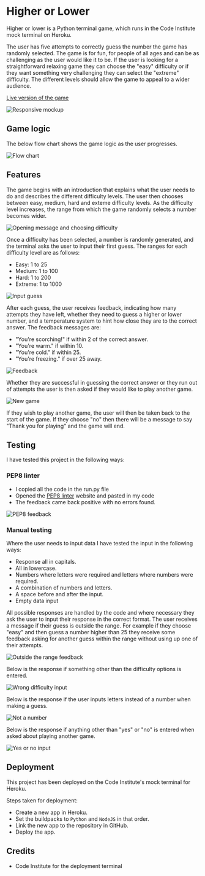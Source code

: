 # Higher or Lower
Higher or lower is a Python terminal game, which runs in the Code Institute mock terminal on Heroku.

The user has five attempts to correctly guess the number the game has randomly selected. The game is for fun, for people of all ages and can be as challenging as the user would like it to be. If the user is looking for a straightforward relaxing game they can choose the "easy" difficulty or if they want something very challenging they can select the "extreme" difficulty. The different levels should allow the game to appeal to a wider audience. 

[Live version of the game](https://higher-or-lower131-f3d3fa4260b3.herokuapp.com/)

![Responsive mockup](assets/images/higher-or-lower-mockup.png)

## Game logic
The below flow chart shows the game logic as the user progresses.

![Flow chart](assets/images/project-flow-chart.png)

## Features
The game begins with an introduction that explains what the user needs to do and describes the different difficulty levels. The user then chooses between easy, medium, hard and exteme difficulty levels. As the difficulty level increases, the range from which the game randomly selects a number becomes wider. 

![Opening message and choosing difficulty](assets/images/opening-and-difficulty.png)

Once a difficulty has been selected, a number is randomly generated, and the terminal asks the user to input their first guess. The ranges for each difficulty level are as follows:

 - Easy: 1 to 25
 - Medium: 1 to 100
 - Hard: 1 to 200
 - Extreme: 1 to 1000

![Input guess](assets/images/input-guess.png)

After each guess, the user receives feedback, indicating how many attempts they have left, whether they need to guess a higher or lower number, and a temperature system to hint how close they are to the correct answer. The feedback messages are:

 - "You're scorching!" if within 2 of the correct answer.
 - "You're warm." if within 10.
 - "You're cold." if within 25.
 - "You're freezing." if over 25 away.

![Feedback](assets/images/feedback.png)

Whether they are successful in guessing the correct answer or they run out of attempts the user is then asked if they would like to play another game.

![New game](assets/images/new-game.png)

If they wish to play another game, the user will then be taken back to the start of the game. If they choose "no" then there will be a message to say "Thank you for playing" and the game will end.

## Testing
I have tested this project in the following ways:

### PEP8 linter
 - I copied all the code in the run.py file
 - Opened the [PEP8 linter](https://pep8ci.herokuapp.com/) website and pasted in my code
 - The feedback came back positive with no errors found.

![PEP8 feedback](assets/images/pep8-feedback.png)

### Manual testing
Where the user needs to input data I have tested the input in the following ways:
 - Response all in capitals.
 - All in lowercase.
 - Numbers where letters were required and letters where numbers were required.
 - A combination of numbers and letters.
 - A space before and after the input.
 - Empty data input

All possible responses are handled by the code and where necessary they ask the user to input their response in the correct format. The user receives a message if their guess is outside the range. For example if they choose "easy" and then guess a number higher than 25 they receive some feedback asking for another guess within the range without using up one of their attempts.

![Outside the range feedback](assets/images/range-feedback.png)

Below is the response if something other than the difficulty options is entered.

![Wrong difficulty input](assets/images/wrong-difficulty-input.png)

Below is the response if the user inputs letters instead of a number when making a guess.

![Not a number](assets/images/not-number-input.png)

Below is the response if anything other than "yes" or "no" is entered when asked about playing another game.

![Yes or no input](assets/images/yes-no-input.png)

## Deployment
This project has been deployed on the Code Institute's mock terminal for Heroku.

Steps taken for deployment:
 - Create a new app in Heroku.
 - Set the buildpacks to `Python` and `NodeJS` in that order.
 - Link the new app to the repository in GitHub.
 - Deploy the app.

## Credits
- Code Institute for the deployment terminal
 